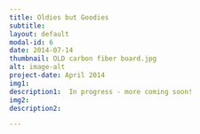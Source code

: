```yaml
---
title: Oldies but Goodies
subtitle: 
layout: default
modal-id: 6
date: 2014-07-14
thumbnail: OLD carbon fiber board.jpg
alt: image-alt
project-date: April 2014
img1:
description1:  In progress - more coming soon!
img2: 
description2: 

---
```

